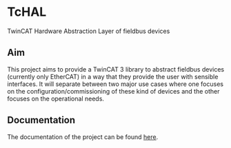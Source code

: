 # TcHAL
TwinCAT Hardware Abstraction Layer of fieldbus devices 

## Aim
This project aims to provide a TwinCAT 3 library to abstract fieldbus devices (currently only EtherCAT) in a way that they provide the user with sensible interfaces. It will separate between two major use cases where one focuses on the configuration/commissioning of these kind of devices and the other focuses on the operational needs.


## Documentation
The documentation of the project can be found [here](https://tobiasfreyermuth.github.io/TcHAL/).
